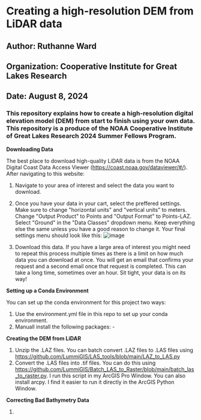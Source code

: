 # Creating a high-resolution DEM from LiDAR data
## Author: Ruthanne Ward
## Organization: Cooperative Institute for Great Lakes Research 
## Date: August 8, 2024

### This repository explains how to create a high-resolution digital elevation model (DEM) from start to finish using your own data. This repository is a produce of the NOAA Cooperative Institute of Great Lakes Research 2024 Summer Fellows Program.

**Downloading Data**

The best place to download high-quality LiDAR data is from the NOAA Digital Coast Data Access Viewer (https://coast.noaa.gov/dataviewer/#/). After navigating to this website: 
  1. Navigate to your area of interest and select the data you want to download.
  2. Once you have your data in your cart, select the preffered settings. Make sure to change "horizontal units" and "vertical units" to meters. Change "Output Product" to Points and "Output Format" to Points-LAZ. Select "Ground" in the "Data Classes" dropdown menu. Keep everything else the same unless you have a good reason to change it. Your final settings menu should look like this:
   ![image](https://github.com/user-attachments/assets/0cb7c437-9a80-4a52-81b9-096a25c33d96)

  3. Download this data. If you have a large area of interest you might need to repeat this process multiple times as there is a limit on how much data you can download at once. You will get an email that confirms your request and a second email once that request is completed. This can take a long time, sometimes over an hour. Sit tight, your data is on its way!

**Setting up a Conda Environment** 

You can set up the conda environment for this project two ways:
  1. Use the environment.yml file in this repo to set up your conda environment.
  2. Manuall install the following packages:
         -

**Creating the DEM from LiDAR**

1. Unzip the .LAZ files. You can batch convert .LAZ files to .LAS files using https://github.com/LummiGIS/LAS_tools/blob/main/LAZ_to_LAS.py 
2. Convert the .LAS files into .tif files. You can do this using https://github.com/LummiGIS/Batch_LAS_to_Raster/blob/main/batch_las_to_raster.py. I run this script in my ArcGIS Pro Window. You can also install arcpy. I find it easier to run it directly in the ArcGIS Python Window.

**Correcting Bad Bathymetry Data** 

1. 
 
